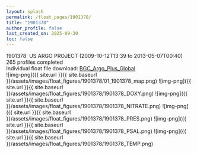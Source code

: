 ```yaml
---
layout: splash
permalink: /float_pages/1901378/
title: "1901378"
author_profile: false
last_created_on: 2025-09-30
toc: false
---
```

 
1901378: US ARGO PROJECT (2009-10-12T13:39 to 2013-05-07T00:40)\
265 profiles completed\
Individual float file download: [BGC_Argo_Plus_Global](https://ftp.soest.hawaii.edu/bgc_argo_plus/Individual_Floats/outliers_removed/1901378_Sprof_processed.nc)\
![img-png]({{ site.url }}{{ site.baseurl }}/assets/images/float_figures/1901378/01_1901378_map.png)
![img-png]({{ site.url }}{{ site.baseurl }}/assets/images/float_figures/1901378/1901378_DOXY.png)
![img-png]({{ site.url }}{{ site.baseurl }}/assets/images/float_figures/1901378/1901378_NITRATE.png)
![img-png]({{ site.url }}{{ site.baseurl }}/assets/images/float_figures/1901378/1901378_PRES.png)
![img-png]({{ site.url }}{{ site.baseurl }}/assets/images/float_figures/1901378/1901378_PSAL.png)
![img-png]({{ site.url }}{{ site.baseurl }}/assets/images/float_figures/1901378/1901378_TEMP.png)
